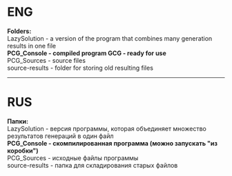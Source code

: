 # ENG   

**Folders:**    
LazySolution - a version of the program that combines many generation results in one file    
**PCG_Console - compiled program GCG - ready for use**        
PCG_Sources - source files    
source-results - folder for storing old resulting files       

***
# RUS 

**Папки:**    
LazySolution - версия программы, которая объединяет множество результатов генераций в один файл   
**PCG_Console - cкомпилированная программа (можно запускать "из коробки")**   
PCG_Sources - исходные файлы программы    
source-results - папка для складирования старых файлов        
